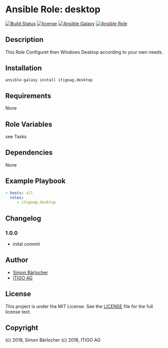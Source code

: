 # Ansible Role: desktop

[![Build Status](https://img.shields.io/travis-ci/itigoag/ansible.desktop.svg?branch=master&style=popout-square)](https://travis-ci.org/itigoag/ansible.desktop) [![license](https://img.shields.io/github/license/mashape/apistatus.svg?style=popout-square)](https://sbaerlo.ch/licence) [![Ansible Galaxy](http://img.shields.io/badge/ansible--galaxy-desktop-blue.svg?style=popout-square)](https://galaxy.ansible.com/itigoag/desktop) [![Ansible Role](https://img.shields.io/ansible/role/d/35667.svg?style=popout-square)](https://galaxy.ansible.com/itigoag/desktop)

## Description

This Role Configuret then Windows Desktop according to your own needs.

## Installation

```bash
ansible-galaxy install itigoag.desktop
```

## Requirements

None

## Role Variables

see Tasks

## Dependencies

None

## Example Playbook

```yml
- hosts: all
  roles:
     - itigoag.desktop
```

## Changelog

### 1.0.0

* inital commit

## Author

* [Simon Bärlocher](https://sbaerlocher.ch)
* [ITIGO AG](https://www.itigo.ch)

## License

This project is under the MIT License. See the [LICENSE](licence) file for the full license text.

## Copyright

(c) 2018, Simon Bärlocher
(c) 2018, ITIGO AG